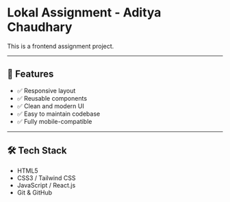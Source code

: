 # Lokal Assignment - Aditya Chaudhary

This is a frontend assignment project.

---

## 🚀 Features

- ✅ Responsive layout
- ✅ Reusable components
- ✅ Clean and modern UI
- ✅ Easy to maintain codebase
- ✅ Fully mobile-compatible

---

## 🛠️ Tech Stack

- HTML5
- CSS3 / Tailwind CSS
- JavaScript / React.js 
- Git & GitHub
